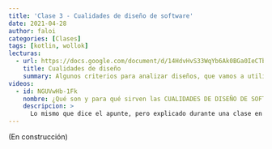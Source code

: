 ```yaml
---
title: 'Clase 3 - Cualidades de diseño de software'
date: 2021-04-28
author: faloi
categories: [Clases]
tags: [kotlin, wollok]
lecturas:
  - url: https://docs.google.com/document/d/14HdvHvS33WqYb6Ak0BGa0IeCTbzeCRSDKs-1Ot-qLDw/edit?usp=sharing
    title: Cualidades de diseño
    summary: Algunos criterios para analizar diseños, que vamos a utilizar como métricas para corregir los trabajos de esta materia
videos:
  - id: NGUVwHb-1Fk
    nombre: ¿Qué son y para qué sirven las CUALIDADES DE DISEÑO DE SOFTWARE?
    descripcion: >
      Lo mismo que dice el apunte, pero explicado durante una clase en vivo del año pasado.
---
```


(En construcción)
